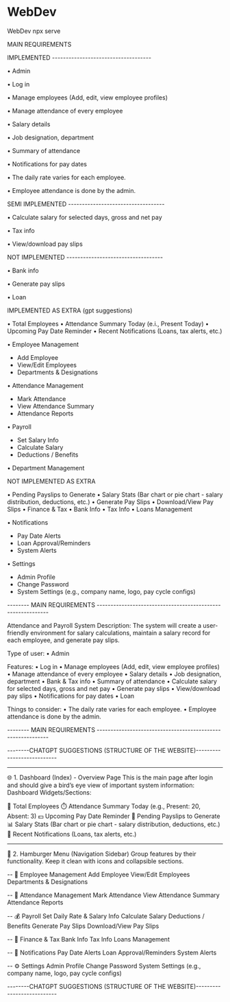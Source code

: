 # WebDev
WebDev
npx serve


MAIN REQUIREMENTS

IMPLEMENTED      ------------------------------------

• Admin

• Log in 

• Manage employees (Add, edit, view employee profiles) 

• Manage attendance of every employee 

• Salary details 

• Job designation, department 

• Summary of attendance

• Notifications for pay dates


• The daily rate varies for each employee.

• Employee attendance is done by the admin.

SEMI IMPLEMENTED  -----------------------------------

• Calculate salary for selected days, gross and net pay 

• Tax info

• View/download pay slips  


NOT IMPLEMENTED   -----------------------------------

• Bank info 

• Generate pay slips

• Loan 






IMPLEMENTED AS EXTRA (gpt suggestions)

• Total Employees
• Attendance Summary Today (e.i., Present Today)
• Upcoming Pay Date Reminder <UNDER CONSTRUCTION>
• Recent Notifications (Loans, tax alerts, etc.)

• Employee Management
- Add Employee
- View/Edit Employees
- Departments & Designations

• Attendance Management
- Mark Attendance
- View Attendance Summary
- Attendance Reports

• Payroll
- Set Salary Info
- Calculate Salary
- Deductions / Benefits

• Department Management

NOT IMPLEMENTED AS EXTRA

• Pending Payslips to Generate
• Salary Stats (Bar chart or pie chart - salary distribution, deductions, etc.)
• Generate Pay Slips
• Download/View Pay Slips 
• Finance & Tax
• Bank Info
• Tax Info
• Loans Management

• Notifications
- Pay Date Alerts
- Loan Approval/Reminders
- System Alerts

• Settings
- Admin Profile
- Change Password
- System Settings (e.g., company name, logo, pay cycle configs) 













--------  MAIN REQUIREMENTS  ------------------------------------------------------------

Attendance and Payroll System 
Description: The system will create a user-friendly environment for salary calculations, maintain a 
salary record for each employee, and generate pay slips. 

Type of user: 
• Admin 

Features: 
• Log in 
• Manage employees (Add, edit, view employee profiles) 
• Manage attendance of every employee 
• Salary details 
• Job designation, department 
• Bank & Tax info 
• Summary of attendance 
• Calculate salary for selected days, gross and net pay 
• Generate pay slips 
• View/download pay slips 
• Notifications for pay dates 
• Loan 

Things to consider: 
• The daily rate varies for each employee. 
• Employee attendance is done by the admin.

--------  MAIN REQUIREMENTS  ------------------------------------------------------------











--------CHATGPT SUGGESTIONS (STRUCTURE OF THE WEBSITE)---------------------------

------------
🌐 1. Dashboard (Index) - Overview Page
This is the main page after login and should give a bird’s eye view of important system information:
Dashboard Widgets/Sections:

👤 Total Employees
⏱️ Attendance Summary Today (e.g., Present: 20, Absent: 3)
💵 Upcoming Pay Date Reminder
📄 Pending Payslips to Generate
📊 Salary Stats (Bar chart or pie chart - salary distribution, deductions, etc.)
🔔 Recent Notifications (Loans, tax alerts, etc.)



---------
🍔 2. Hamburger Menu (Navigation Sidebar)
Group features by their functionality. Keep it clean with icons and collapsible sections.

--
📁 Employee Management
Add Employee
View/Edit Employees
Departments & Designations

--
📅 Attendance Management
Mark Attendance
View Attendance Summary
Attendance Reports

--
💰 Payroll
Set Daily Rate & Salary Info
Calculate Salary
Deductions / Benefits
Generate Pay Slips
Download/View Pay Slips

--
🏦 Finance & Tax
Bank Info
Tax Info
Loans Management

--
📢 Notifications
Pay Date Alerts
Loan Approval/Reminders
System Alerts

--
⚙️ Settings
Admin Profile
Change Password
System Settings (e.g., company name, logo, pay cycle configs)

--------CHATGPT SUGGESTIONS (STRUCTURE OF THE WEBSITE)---------------------------
